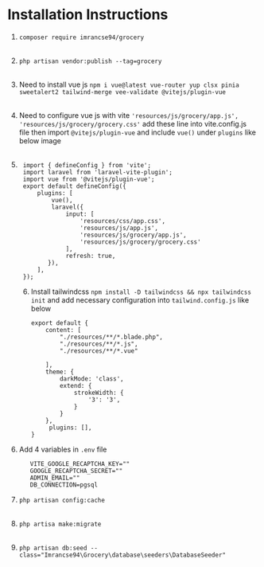 # Installation Instructions

1. ``composer require imrancse94/grocery``<br/><br/>
2. ``php artisan vendor:publish --tag=grocery``<br/><br/>
3. Need to install vue js ``npm i vue@latest vue-router yup clsx pinia sweetalert2 tailwind-merge vee-validate @vitejs/plugin-vue``<br/><br/>
4. Need to configure vue js with vite
    ``'resources/js/grocery/app.js',
   'resources/js/grocery/grocery.css'``
    add these line into vite.config.js file then import ``@vitejs/plugin-vue`` and include ``vue()`` under `plugins` like below image<br/><br/>
    
5. ```
    import { defineConfig } from 'vite';
    import laravel from 'laravel-vite-plugin';
    import vue from '@vitejs/plugin-vue';
    export default defineConfig({
        plugins: [
            vue(),
            laravel({
                input: [
                    'resources/css/app.css',
                    'resources/js/app.js',
                    'resources/js/grocery/app.js',
                    'resources/js/grocery/grocery.css'
                ],
                refresh: true,
           }),
        ],
    });
   ``` 
   6. Install tailwindcss `npm install -D tailwindcss && npx tailwindcss init` and add necessary configuration into `tailwind.config.js` like below<br/>
       ```
       export default {
           content: [
               "./resources/**/*.blade.php",
               "./resources/**/*.js",
               "./resources/**/*.vue"
    
           ],
           theme: {
               darkMode: 'class',
               extend: {
                   strokeWidth: {
                       '3': '3',
                   }
               }
           },
            plugins: [],
       }

      ```
7. Add 4 variables in `.env` file  
   ````
      VITE_GOOGLE_RECAPTCHA_KEY=""
      GOOGLE_RECAPTCHA_SECRET=""
      ADMIN_EMAIL=""
      DB_CONNECTION=pgsql
    ````
8. `php artisan config:cache`<br/><br/>
9. `php artisa make:migrate`<br/><br/>
10. `php artisan db:seed --class="Imrancse94\Grocery\database\seeders\DatabaseSeeder"`
